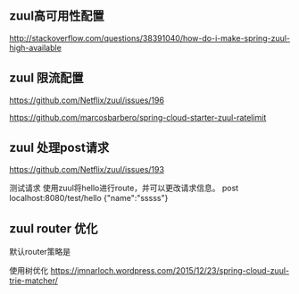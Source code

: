 


## zuul高可用性配置

http://stackoverflow.com/questions/38391040/how-do-i-make-spring-zuul-high-available


## zuul 限流配置

https://github.com/Netflix/zuul/issues/196

https://github.com/marcosbarbero/spring-cloud-starter-zuul-ratelimit

## zuul 处理post请求

https://github.com/Netflix/zuul/issues/193

测试请求
使用zuul将hello进行route，并可以更改请求信息。
post localhost:8080/test/hello {"name":"sssss"}

## zuul router 优化

默认router策略是

使用树优化
https://jmnarloch.wordpress.com/2015/12/23/spring-cloud-zuul-trie-matcher/